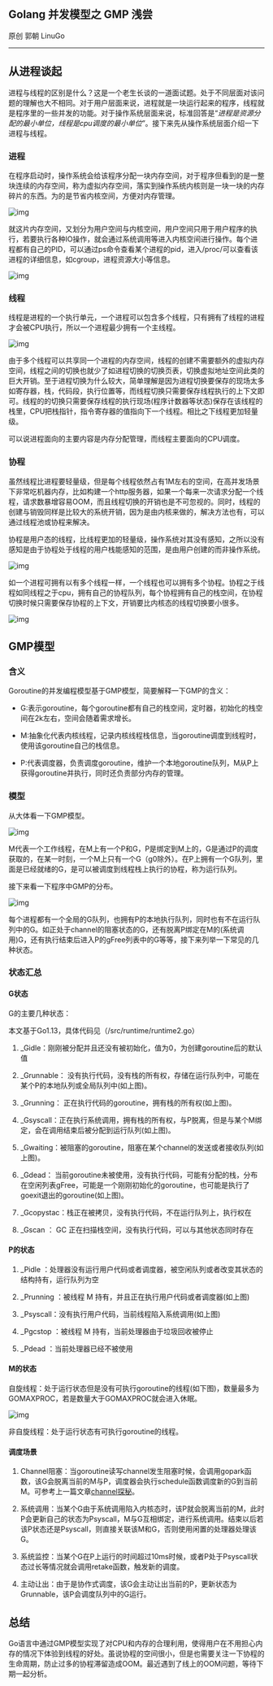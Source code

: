 ## Golang 并发模型之 GMP 浅尝

原创 郭朝 LinuGo

------

## 从进程谈起


进程与线程的区别是什么？这是一个老生长谈的一道面试题。处于不同层面对该问题的理解也大不相同。对于用户层面来说，进程就是一块运行起来的程序，线程就是程序里的一些并发的功能。对于操作系统层面来说，标准回答是“*进程是资源分配的最小单位，线程是cpu调度的最小单位*”。接下来先从操作系统层面介绍一下进程与线程。

### 进程

在程序启动时，操作系统会给该程序分配一块内存空间，对于程序但看到的是一整块连续的内存空间，称为虚拟内存空间，落实到操作系统内核则是一块一块的内存碎片的东西。为的是节省内核空间，方便对内存管理。

![img](https://mmbiz.qpic.cn/mmbiz_png/mnomVgycgC0jbGIeteiaLgEAChyoGyNETGtxM8yIeMaGht98k59t3cy2SneHJiaqd92sSdfickpia0aTU8BEiaJ1lnQ/640?wx_fmt=png&tp=webp&wxfrom=5&wx_lazy=1&wx_co=1)

就这片内存空间，又划分为用户空间与内核空间，用户空间只用于用户程序的执行，若要执行各种IO操作，就会通过系统调用等进入内核空间进行操作。每个进程都有自己的PID，可以通过ps命令查看某个进程的pid，进入/proc/可以查看该进程的详细信息，如cgroup，进程资源大小等信息。

![img](https://mmbiz.qpic.cn/mmbiz_png/mnomVgycgC3JBdiaw7denXuwpZAYoUecavE6FxWlzYfZ0JjcONoFaicy5DyaNEnsRtWKEfo2WKnqQRO6fHibgT5fw/640?wx_fmt=png&tp=webp&wxfrom=5&wx_lazy=1&wx_co=1)

### 线程

线程是进程的一个执行单元，一个进程可以包含多个线程，只有拥有了线程的进程才会被CPU执行，所以一个进程最少拥有一个主线程。

![img](https://mmbiz.qpic.cn/mmbiz_png/mnomVgycgC0jbGIeteiaLgEAChyoGyNETdiazpk44w2huydvajExsJEWwmnHYrL5SvXRjYdmceXBZfGNXzhVcFjQ/640?wx_fmt=png&tp=webp&wxfrom=5&wx_lazy=1&wx_co=1)

由于多个线程可以共享同一个进程的内存空间，线程的创建不需要额外的虚拟内存空间，线程之间的切换也就少了如进程切换的切换页表，切换虚拟地址空间此类的巨大开销。至于进程切换为什么较大，简单理解是因为进程切换要保存的现场太多如寄存器，栈，代码段，执行位置等，而线程切换只需要保存线程执行的上下文即可。线程的的切换只需要保存线程的执行现场(程序计数器等状态)保存在该线程的栈里，CPU把栈指针，指令寄存器的值指向下一个线程。相比之下线程更加轻量级。

可以说进程面向的主要内容是内存分配管理，而线程主要面向的CPU调度。

### 协程

虽然线程比进程要轻量级，但是每个线程依然占有1M左右的空间，在高并发场景下非常吃机器内存，比如构建一个http服务器，如果一个每来一次请求分配一个线程，请求数暴增容易OOM，而且线程切换的开销也是不可忽视的。同时，线程的创建与销毁同样是比较大的系统开销，因为是由内核来做的，解决方法也有，可以通过线程池或协程来解决。

协程是用户态的线程，比线程更加的轻量级，操作系统对其没有感知，之所以没有感知是由于协程处于线程的用户栈能感知的范围，是由用户创建的而非操作系统。

![img](https://mmbiz.qpic.cn/mmbiz_png/mnomVgycgC3JBdiaw7denXuwpZAYoUecaYyJCV9xicBr4RSpyricwF8xpibov24l4UltlKsQDYKVwDIcDhWsWgGZLQ/640?wx_fmt=png&tp=webp&wxfrom=5&wx_lazy=1&wx_co=1)

如一个进程可拥有以有多个线程一样，一个线程也可以拥有多个协程。协程之于线程如同线程之于cpu，拥有自己的协程队列，每个协程拥有自己的栈空间，在协程切换时候只需要保存协程的上下文，开销要比内核态的线程切换要小很多。

![img](https://mmbiz.qpic.cn/mmbiz_png/mnomVgycgC3JBdiaw7denXuwpZAYoUecaNzXhIpLvmsmnS9dyqNYZsHfPpvCggicwmVdNuXqbc1RHSv6rIgKLdMQ/640?wx_fmt=png&tp=webp&wxfrom=5&wx_lazy=1&wx_co=1)

## GMP模型

### 含义

Goroutine的并发编程模型基于GMP模型，简要解释一下GMP的含义：

- G:表示goroutine，每个goroutine都有自己的栈空间，定时器，初始化的栈空间在2k左右，空间会随着需求增长。

- M:抽象化代表内核线程，记录内核线程栈信息，当goroutine调度到线程时，使用该goroutine自己的栈信息。

- P:代表调度器，负责调度goroutine，维护一个本地goroutine队列，M从P上获得goroutine并执行，同时还负责部分内存的管理。


### 模型

从大体看一下GMP模型。

![img](https://mmbiz.qpic.cn/mmbiz_png/mnomVgycgC0jbGIeteiaLgEAChyoGyNET68oABBQK3dFibnRpLGxtc0LeC8HX0iccibq8X20YgffmH43ZdcQkVvNKw/640?wx_fmt=png&tp=webp&wxfrom=5&wx_lazy=1&wx_co=1)

M代表一个工作线程，在M上有一个P和G，P是绑定到M上的，G是通过P的调度获取的，在某一时刻，一个M上只有一个G（g0除外）。在P上拥有一个G队列，里面是已经就绪的G，是可以被调度到线程栈上执行的协程，称为运行队列。

接下来看一下程序中GMP的分布。

![img](https://mmbiz.qpic.cn/mmbiz_png/mnomVgycgC3JBdiaw7denXuwpZAYoUecalOMibod4hWSgsibkzCWzWA8y4hTiarGnzrAoFyYP3jGF2Lw4OotqicB8Ug/640?wx_fmt=png&tp=webp&wxfrom=5&wx_lazy=1&wx_co=1)

每个进程都有一个全局的G队列，也拥有P的本地执行队列，同时也有不在运行队列中的G。如正处于channel的阻塞状态的G，还有脱离P绑定在M的(系统调用)G，还有执行结束后进入P的gFree列表中的G等等，接下来列举一下常见的几种状态。

### 状态汇总

#### G状态

G的主要几种状态：

本文基于Go1.13，具体代码见（<GOROOT>/src/runtime/runtime2.go）

1. _Gidle：刚刚被分配并且还没有被初始化，值为0，为创建goroutine后的默认值

2. 
	_Grunnable： 没有执行代码，没有栈的所有权，存储在运行队列中，可能在某个P的本地队列或全局队列中(如上图)。

3. 
	_Grunning： 正在执行代码的goroutine，拥有栈的所有权(如上图)。

4. 
	_Gsyscall：正在执行系统调用，拥有栈的所有权，与P脱离，但是与某个M绑定，会在调用结束后被分配到运行队列(如上图)。 

5. 
	_Gwaiting：被阻塞的goroutine，阻塞在某个channel的发送或者接收队列(如上图)。

6. 
	_Gdead： 当前goroutine未被使用，没有执行代码，可能有分配的栈，分布在空闲列表gFree，可能是一个刚刚初始化的goroutine，也可能是执行了goexit退出的goroutine(如上图)。

7. 
	_Gcopystac：栈正在被拷贝，没有执行代码，不在运行队列上，执行权在

8. 
	_Gscan ： GC 正在扫描栈空间，没有执行代码，可以与其他状态同时存在


#### P的状态

1. _Pidle ：处理器没有运行用户代码或者调度器，被空闲队列或者改变其状态的结构持有，运行队列为空

2. 
	_Prunning ：被线程 M 持有，并且正在执行用户代码或者调度器(如上图)

3. 
	_Psyscall：没有执行用户代码，当前线程陷入系统调用(如上图)

4. 
	_Pgcstop ：被线程 M 持有，当前处理器由于垃圾回收被停止

5. 
	_Pdead ：当前处理器已经不被使用


#### M的状态

自旋线程：处于运行状态但是没有可执行goroutine的线程(如下图)，数量最多为GOMAXPROC，若是数量大于GOMAXPROC就会进入休眠。

![img](https://mmbiz.qpic.cn/mmbiz_png/mnomVgycgC3JBdiaw7denXuwpZAYoUecasIlBEEEKEhEia2vCWM3NRPF3ALoLMZEdmbvfWDVQRicmC547Zu3N6DPw/640?wx_fmt=png&tp=webp&wxfrom=5&wx_lazy=1&wx_co=1)

非自旋线程：处于运行状态有可执行goroutine的线程。

#### 调度场景

1. Channel阻塞：当goroutine读写channel发生阻塞时候，会调用gopark函数，该G会脱离当前的M与P，调度器会执行schedule函数调度新的G到当前M。可参考上一篇文章[channel探秘](http://mp.weixin.qq.com/s?__biz=MzkzMTE1NTE2MA==&mid=2247483770&idx=1&sn=ff4f52604f37b80095fee72e60b23373&chksm=c26e1ccdf51995db7f8f8b529cf1fc5298fd2c4eb16df75356fd71988326fbfb4134a437c91b&scene=21#wechat_redirect)。

2. 系统调用：当某个G由于系统调用陷入内核态时，该P就会脱离当前的M，此时P会更新自己的状态为Psyscall，M与G互相绑定，进行系统调用。结束以后若该P状态还是Psyscall，则直接关联该M和G，否则使用闲置的处理器处理该G。

3. 系统监控：当某个G在P上运行的时间超过10ms时候，或者P处于Psyscall状态过长等情况就会调用retake函数，触发新的调度。

4. 主动让出：由于是协作式调度，该G会主动让出当前的P，更新状态为Grunnable，该P会调度队列中的G运行。


## 总结


Go语言中通过GMP模型实现了对CPU和内存的合理利用，使得用户在不用担心内存的情况下体验到线程的好处。虽说协程的空间很小，但是也需要关注一下协程的生命周期，防止过多的协程滞留造成OOM。最近遇到了线上的OOM问题，等待下期一起分析。

